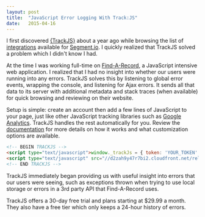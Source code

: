 ```yaml
---
layout: post
title:  "JavaScript Error Logging With Track:JS"
date:   2015-04-16
---
```


I first discovered [{TrackJS}][trackjs] about a year ago while browsing the list 
of [integrations][segment-integrations] available for [Segment.io][segment]. 
I quickly realized that TrackJS solved a problem which I didn't know I had.

At the time I was working full-time on [Find-A-Record][findarecord], a JavaScript
intensive web application. I realized that I had no insight into whether our users
were running into any errors. TrackJS solves this by listening to global error
events, wrapping the console, and listening for Ajax errors. It sends all that
data to its server with additional metadata and stack traces (when available)
for quick browsing and reviewing on their website.

Setup is simple: create an account then add a few lines of JavaScript to your
page, just like other JavaScript tracking libraries such as [Google Analytics][ga].
TrackJS handles the rest automatically for you. Review the [documentation][docs] for
more details on how it works and what customization options are available.

```html
<!-- BEGIN TRACKJS -->
<script type="text/javascript">window._trackJs = { token: 'YOUR_TOKEN' };</script>
<script type="text/javascript" src="//d2zah9y47r7bi2.cloudfront.net/releases/current/tracker.js" crossorigin="anonymous"></script>
<!-- END TRACKJS -->
```

TrackJS immediately began providing us with useful insight into errors that our
users were seeing, such as exceptions thrown when trying to use local storage
or errors in a 3rd party API that Find-A-Record uses.

TrackJS offers a 30-day free trial and plans starting at $29.99 a month. They
also have a free tier which only keeps a 24-hour history of errors.

[trackjs]: https://trackjs.com/
[segment]: http://segment.io
[segment-integrations]: https://segment.com/integrations
[findarecord]: htps://findarecord.com
[ga]: http://www.google.com/analytics
[docs]: https://docs.trackjs.com/